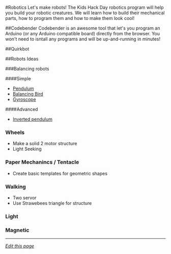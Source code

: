 #Robotics
Let's make robots! The Kids Hack Day robotics program will help you build your robotic creatures. We will learn how to build their mechanical parts, how to program them and how to make them look cool!

##Codebender
Codebender is an awesome tool that let's you program an Arduino (or any Arduino compatible board) directly from the browser. You won't need to isntall any programs and will be up-and-running in minutes!

##Quirkbot


##Robots Ideas

###Balancing robots

####Simple

 - [Pendulum](http://letsmakerobots.com/robot/project/attiny85-light-seeker-balancing-robot)
 - [Balancing Bird](https://www.youtube.com/watch?v=POsnqP_Ir70)
 - [Gyroscope](https://www.youtube.com/watch?v=NsBnBMIeXeo)

####Advanced

 - [Inverted pendulum](http://www.instructables.com/id/A-Simple-and-Very-Easy-Inverted-Pendulum-Balancing/)

### Wheels
 - Make a solid 2 motor structure
 - Light Seeking
 
### Paper Mechanincs / Tentacle
 - Create basic templates for geometric shapes

### Walking
 - Two servor
 - Use Strawebees triangle for structure

### Light

### Magnetic

------
*[Edit this page](https://github.com/KidsHackDay/wiki/edit/gh-pages/programs/robotics.md)*
